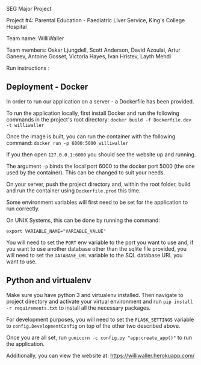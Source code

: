 SEG Major Project

Project #4: Parental Education - Paediatric Liver Service, King's College Hospital

Team name: WilliWaller

Team members: Oskar Ljungdell, Scott Anderson, David Azoulai, Artur Ganeev, Antoine Gosset, Victoria Hayes, Ivan Hristev, Layth Mehdi

Run instructions :

## Deployment - Docker

In order to run our application on a server - a Dockerfile has been provided.

To run the application locally, first install Docker and run the following commands in the project's root directory:
`docker build -f Dockerfile.dev -t williwaller `

Once the image is built, you can run the container with the following command:
`docker run -p 6000:5000 williwaller`

If you then open `127.0.0.1:6000` you should see the website up and running.

The argument `-p` binds the local port 6000 to the docker port 5000 (the one used by the container). This can be changed to suit your needs.

On your server, push the project directory and, within the root folder, build and run the container using  `Dockerfile.prod` this time.

Some environment variables will first need to be set for the application to run correctly.

On UNIX Systems, this can be done by running the command:

 `export VARIABLE_NAME="VARIABLE_VALUE"`

You will need to set the `PORT` env variable to the port you want to use and, if you want to use another database other than the sqlite file provided, you will need to set the `DATABASE_URL` variable to the SQL database URL you want to use.

## Python and virtualenv
Make sure you have python 3 and virtualenv installed. Then navigate to project directory and activate your virtual environment and run `pip install -r requirements.txt` to install all the necessary packages.

For development purposes, you will need to set the `FLASK_SETTINGS` variable to `config.DevelopmentConfig` on top of the other two described above.

Once you are all set, run `gunicorn -c config.py "app:create_app()"` to run the application.

Additionally, you can view the website at: https://williwaller.herokuapp.com/


